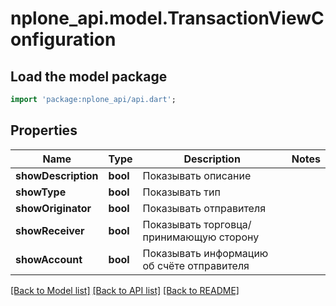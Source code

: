 # nplone_api.model.TransactionViewConfiguration

## Load the model package
```dart
import 'package:nplone_api/api.dart';
```

## Properties
Name | Type | Description | Notes
------------ | ------------- | ------------- | -------------
**showDescription** | **bool** | Показывать описание | 
**showType** | **bool** | Показывать тип | 
**showOriginator** | **bool** | Показывать отправителя | 
**showReceiver** | **bool** | Показывать торговца/принимающую сторону | 
**showAccount** | **bool** | Показывать информацию об счёте отправителя | 

[[Back to Model list]](../README.md#documentation-for-models) [[Back to API list]](../README.md#documentation-for-api-endpoints) [[Back to README]](../README.md)


